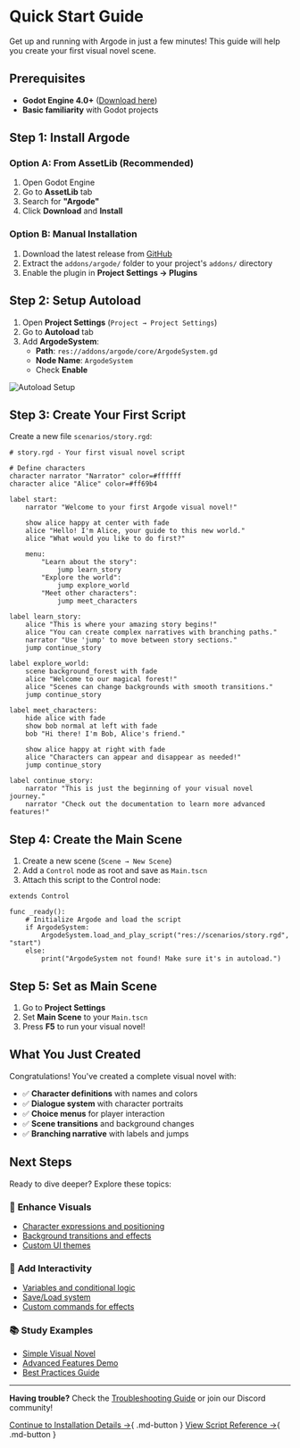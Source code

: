 # Quick Start Guide

Get up and running with Argode in just a few minutes! This guide will help you create your first visual novel scene.

## Prerequisites

- **Godot Engine 4.0+** ([Download here](https://godotengine.org/))
- **Basic familiarity** with Godot projects

## Step 1: Install Argode

### Option A: From AssetLib (Recommended)
1. Open Godot Engine
2. Go to **AssetLib** tab
3. Search for **"Argode"**
4. Click **Download** and **Install**

### Option B: Manual Installation
1. Download the latest release from [GitHub](https://github.com/AheadGameStudio/Argode)
2. Extract the `addons/argode/` folder to your project's `addons/` directory
3. Enable the plugin in **Project Settings → Plugins**

## Step 2: Setup Autoload

1. Open **Project Settings** (`Project → Project Settings`)
2. Go to **Autoload** tab
3. Add **ArgodeSystem**:
   - **Path**: `res://addons/argode/core/ArgodeSystem.gd`
   - **Node Name**: `ArgodeSystem`
   - Check **Enable**

![Autoload Setup](../images/autoload-setup.png)

## Step 3: Create Your First Script

Create a new file `scenarios/story.rgd`:

```gdscript
# story.rgd - Your first visual novel script

# Define characters
character narrator "Narrator" color=#ffffff
character alice "Alice" color=#ff69b4  

label start:
    narrator "Welcome to your first Argode visual novel!"
    
    show alice happy at center with fade
    alice "Hello! I'm Alice, your guide to this new world."
    alice "What would you like to do first?"
    
    menu:
        "Learn about the story":
            jump learn_story
        "Explore the world":
            jump explore_world
        "Meet other characters":
            jump meet_characters

label learn_story:
    alice "This is where your amazing story begins!"
    alice "You can create complex narratives with branching paths."
    narrator "Use 'jump' to move between story sections."
    jump continue_story

label explore_world:
    scene background_forest with fade
    alice "Welcome to our magical forest!"
    alice "Scenes can change backgrounds with smooth transitions."
    jump continue_story

label meet_characters:
    hide alice with fade
    show bob normal at left with fade
    bob "Hi there! I'm Bob, Alice's friend."
    
    show alice happy at right with fade
    alice "Characters can appear and disappear as needed!"
    jump continue_story

label continue_story:
    narrator "This is just the beginning of your visual novel journey."
    narrator "Check out the documentation to learn more advanced features!"
```

## Step 4: Create the Main Scene

1. Create a new scene (`Scene → New Scene`)
2. Add a `Control` node as root and save as `Main.tscn`
3. Attach this script to the Control node:

```gdscript
extends Control

func _ready():
    # Initialize Argode and load the script
    if ArgodeSystem:
        ArgodeSystem.load_and_play_script("res://scenarios/story.rgd", "start")
    else:
        print("ArgodeSystem not found! Make sure it's in autoload.")
```

## Step 5: Set as Main Scene

1. Go to **Project Settings**
2. Set **Main Scene** to your `Main.tscn`
3. Press **F5** to run your visual novel!

## What You Just Created

Congratulations! You've created a complete visual novel with:

- ✅ **Character definitions** with names and colors
- ✅ **Dialogue system** with character portraits
- ✅ **Choice menus** for player interaction
- ✅ **Scene transitions** and background changes
- ✅ **Branching narrative** with labels and jumps

## Next Steps

Ready to dive deeper? Explore these topics:

### 🎨 **Enhance Visuals**
- [Character expressions and positioning](../script/commands.md#show)
- [Background transitions and effects](../script/commands.md#scene)
- [Custom UI themes](../ui/themes.md)

### 🎯 **Add Interactivity**
- [Variables and conditional logic](../script/variables.md)
- [Save/Load system](../advanced/save-system.md)
- [Custom commands for effects](../custom-commands/creating.md)

### 📚 **Study Examples**
- [Simple Visual Novel](../examples/simple-vn.md)
- [Advanced Features Demo](../examples/custom-features.md)
- [Best Practices Guide](../examples/best-practices.md)

---

**Having trouble?** Check the [Troubleshooting Guide](../advanced/debugging.md) or join our Discord community!

[Continue to Installation Details →](installation.md){ .md-button }
[View Script Reference →](../script/rgd-syntax.md){ .md-button }
